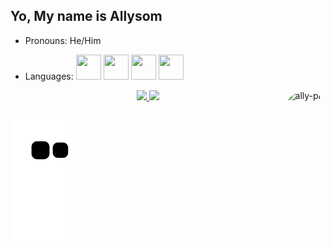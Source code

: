 ## Yo, My name is Allysom


          
- Pronouns: He/Him

          
 - Languages:                      <img width="40" height="40" src="https://cdn.jsdelivr.net/gh/devicons/devicon/icons/php/php-original.svg" /> 
                                   <img width="40" height="40" src="https://cdn.jsdelivr.net/gh/devicons/devicon/icons/react/react-original.svg" />
                                   <img width="40" height="40" src="https://cdn.jsdelivr.net/gh/devicons/devicon/icons/nodejs/nodejs-original-wordmark.svg" />
                                   <img width="40" height="40" src="https://cdn.jsdelivr.net/gh/devicons/devicon/icons/javascript/javascript-original.svg" />
       
          
          
                   

<div align="center">
  <a href="https://github.com/AllysomFernando">
  <img height="180em" src="https://github-readme-stats.vercel.app/api?username=AllysomFernando&show_icons=true&theme=tokyonight&include_all_commits=true&count_private=true"/>
    <img height="180em" src="https://github-readme-stats.vercel.app/api/top-langs/?username=AllysomFernando&layout=compact&langs_count=7&theme=tokyonight"/>
   <img align="right" alt="ally-pic" height="150" style="border-radius:50px;" src="https://64.media.tumblr.com/c04adff246884148742620aafea5d7f5/0faca17eb1786652-82/s1280x1920/6c3fa91cf87c1e0acbea6f07e33ee0cf668882ea.gifv">
</div>

  

</div>

##
![Snake animation](https://github.com/AllysomFernando/AllysomFernando/blob/output/github-contribution-grid-snake.svg)
